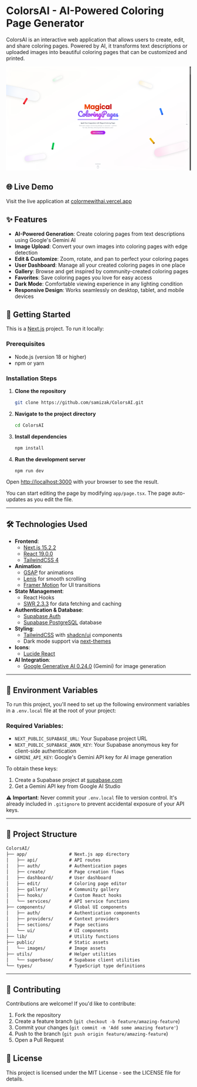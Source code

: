 # ColorsAI - AI-Powered Coloring Page Generator

ColorsAI is an interactive web application that allows users to create, edit, and share coloring pages. Powered by AI, it transforms text descriptions or uploaded images into beautiful coloring pages that can be customized and printed.

![ColorsAI Preview](public/colors-ai-preview.png)

## 🌐 Live Demo

Visit the live application at [colormewithai.vercel.app](https://colormewithai.vercel.app)

## ✨ Features

- **AI-Powered Generation**: Create coloring pages from text descriptions using Google's Gemini AI
- **Image Upload**: Convert your own images into coloring pages with edge detection
- **Edit & Customize**: Zoom, rotate, and pan to perfect your coloring pages
- **User Dashboard**: Manage all your created coloring pages in one place
- **Gallery**: Browse and get inspired by community-created coloring pages
- **Favorites**: Save coloring pages you love for easy access
- **Dark Mode**: Comfortable viewing experience in any lighting condition
- **Responsive Design**: Works seamlessly on desktop, tablet, and mobile devices

## 🚀 Getting Started

This is a [Next.js](https://nextjs.org) project. To run it locally:

### Prerequisites

- Node.js (version 18 or higher)
- npm or yarn

### Installation Steps

1. **Clone the repository**

   ```bash
   git clone https://github.com/samizak/ColorsAI.git
   ```

2. **Navigate to the project directory**

   ```bash
   cd ColorsAI
   ```

3. **Install dependencies**

   ```bash
   npm install
   ```

4. **Run the development server**

   ```bash
   npm run dev
   ```

Open [http://localhost:3000](http://localhost:3000) with your browser to see the result.

You can start editing the page by modifying `app/page.tsx`. The page auto-updates as you edit the file.

---

## 🛠️ Technologies Used

- **Frontend**:
  - [Next.js 15.2.2](https://nextjs.org)
  - [React 19.0.0](https://reactjs.org)
  - [TailwindCSS 4](https://tailwindcss.com)
- **Animation**:
  - [GSAP](https://greensock.com/gsap/) for animations
  - [Lenis](https://github.com/studio-freight/lenis) for smooth scrolling
  - [Framer Motion](https://www.framer.com/motion/) for UI transitions
- **State Management**:
  - React Hooks
  - [SWR 2.3.3](https://swr.vercel.app/) for data fetching and caching
- **Authentication & Database**:
  - [Supabase Auth](https://supabase.com/auth)
  - [Supabase PostgreSQL](https://supabase.com/database) database
- **Styling**:
  - [TailwindCSS](https://tailwindcss.com) with [shadcn/ui](https://ui.shadcn.com/) components
  - Dark mode support via [next-themes](https://github.com/pacocoursey/next-themes)
- **Icons**:
  - [Lucide React](https://lucide.dev) 
- **AI Integration**:
  - [Google Generative AI 0.24.0](https://ai.google.dev/) (Gemini) for image generation

---

## 🔐 Environment Variables

To run this project, you'll need to set up the following environment variables in a `.env.local` file at the root of your project:

### Required Variables:

- `NEXT_PUBLIC_SUPABASE_URL`: Your Supabase project URL
- `NEXT_PUBLIC_SUPABASE_ANON_KEY`: Your Supabase anonymous key for client-side authentication
- `GEMINI_API_KEY`: Google's Gemini API key for AI image generation

To obtain these keys:

1. Create a Supabase project at [supabase.com](https://supabase.com)
2. Get a Gemini API key from Google AI Studio

⚠️ **Important**: Never commit your `.env.local` file to version control. It's already included in `.gitignore` to prevent accidental exposure of your API keys.

---

## 📁 Project Structure

```
ColorsAI/
├── app/                # Next.js app directory
│   ├── api/            # API routes
│   ├── auth/           # Authentication pages
│   ├── create/         # Page creation flows
│   ├── dashboard/      # User dashboard
│   ├── edit/           # Coloring page editor
│   ├── gallery/        # Community gallery
│   ├── hooks/          # Custom React hooks
│   └── services/       # API service functions
├── components/         # Global UI components
│   ├── auth/           # Authentication components
│   ├── providers/      # Context providers
│   ├── sections/       # Page sections
│   └── ui/             # UI components
├── lib/                # Utility functions
├── public/             # Static assets
│   └── images/         # Image assets
├── utils/              # Helper utilities
│   └── superbase/      # Supabase client utilities
└── types/              # TypeScript type definitions
```

---

## 🤝 Contributing

Contributions are welcome! If you'd like to contribute:

1. Fork the repository
2. Create a feature branch (`git checkout -b feature/amazing-feature`)
3. Commit your changes (`git commit -m 'Add some amazing feature'`)
4. Push to the branch (`git push origin feature/amazing-feature`)
5. Open a Pull Request

## 📝 License

This project is licensed under the MIT License - see the LICENSE file for details.
